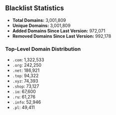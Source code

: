 ## Blacklist Statistics

- **Total Domains:** 3,001,809
- **Unique Domains:** 3,001,809
- **Added Domains Since Last Version:** 972,071
- **Removed Domains Since Last Version:** 992,178

### Top-Level Domain Distribution

-  `.com`: 1,322,533
-  `.org`: 242,250
-  `.net`: 186,921
-  `.top`: 94,322
-  `.xyz`: 74,393
-  `.shop`: 73,127
-  `.io`: 67,600
-  `.ru`: 61,276
-  `.info`: 52,946
-  `.pl`: 49,411
